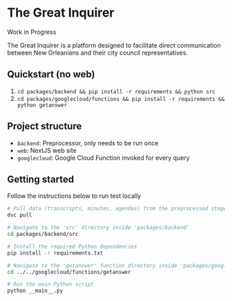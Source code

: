 # The Great Inquirer

Work in Progress

The Great Inquirer is a platform designed to facilitate direct communication between New Orleanians and their city council representatives. 

## Quickstart (no web)
1. `cd packages/backend && pip install -r requirements && python src`
2. `cd packages/googlecloud/functions && pip install -r requirements && python getanswer`

## Project structure
- `backend`: Preprocessor, only needs to be run once
- `web`: NextJS web site
- `googlecloud`: Google Cloud Function invoked for every query

## Getting started 
Follow the instructions below to run test locally 
```bash
# Pull data (transcripts, minutes, agendas) from the preprocessed stage using DVC
dvc pull

# Navigate to the 'src' directory inside 'packages/backend'
cd packages/backend/src

# Install the required Python dependencies
pip install -r requirements.txt

# Navigate to the 'getanswer' function directory inside 'packages/googlecloud/functions'
cd ../../googlecloud/functions/getanswer 

# Run the main Python script
python __main__.py
```
